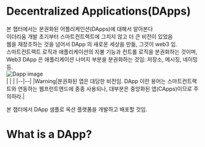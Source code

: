 # Decentralized Applications(DApps)
본 챕터에서는 분권화된 어플리케인션(DApps)에 대해서 알아본다  
이더리움 개발 초기부터 스마트컨트랙트에 그치지 않고 더 큰 비전이 있었음  
웹을 재창조하는 것을 넘어서 DApp 의 새로운 세상을 만듦, 그것이 web3 임.  
스마트컨트랙트 로직과 애플리케이션의 지불 기능과 컨트롤 로직을 분권화하는 것이며,  
Web3 DApp 은 애플리케이션 나머지 부분을 분권화하는 것임: 저장소, 메시징, 네이밍 등.  
![Dapp image](https://github.com/ethereumbook/ethereumbook/blob/develop/images/web3suite.png)  
|  |  |
|--|--|
|Warning|분권화된 앱은 대담한 비전임. DApp 이란 용어는 스마트컨트랙트와 연동하는 웹프런트엔드에 종종 사용되나, 대부분은 중앙화된 앱(CApps)이므로 주의하라.|  

본 챕터에서 DApp 샘플로 옥션 플랫폼을 개발하고 배포할 것임.

# What is a DApp?
